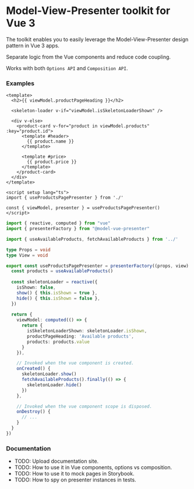 # Model-View-Presenter toolkit for Vue 3

The toolkit enables you to easily leverage the Model-View-Presenter design pattern in Vue 3 apps.

Separate logic from the Vue components and reduce code coupling.

Works with both `Options API` and `Composition API`.

### Examples

```vue
<template>
  <h2>{{ viewModel.productPageHeading }}</h2>
  
  <skeleton-loader v-if="viewModel.isSkeletonLoaderShown" />
  
  <div v-else>
    <product-card v-for="product in viewModel.products" :key="product.id">
      <template #header>
        {{ product.name }}
      </template>
        
      <template #price>
        {{ product.price }}
      </template>
    </product-card>
  </div>
</template>

<script setup lang="ts">
import { useProductsPagePresenter } from './'
   
const { viewModel, presenter } = useProductsPagePresenter()
</script>
```

```ts
import { reactive, computed } from "vue"
import { presenterFactory } from "@model-vue-presenter"

import { useAvailableProducts, fetchAvailableProducts } from '../'

type Props = void
type View = void

export const useProductsPagePresenter = presenterFactory((props, view) => {
  const products = useAvailableProducts()
  
  const skeletonLoader = reactive({
    isShown: false,
    show() { this.isShown = true },
    hide() { this.isShown = false },
  })
  
  return {
    viewModel: computed(() => {
      return {
        isSkeletonLoaderShown: skeletonLoader.isShown,
        productPageHeading: 'Available products',
        products: products.value
      }
    }),

    // Invoked when the vue component is created.
    onCreated() {
      skeletonLoader.show()
      fetchAvailableProducts().finally(() => {
        skeletonLoader.hide()
      })
    },

    // Invoked when the vue component scope is disposed.
    onDestroy() {
      // ...
    }
  }
})
```

### Documentation

- TODO: Upload documentation site.
- TODO: How to use it in Vue components, options vs composition.
- TODO: How to use it to mock pages in Storybook.
- TODO: How to spy on presenter instances in tests.
